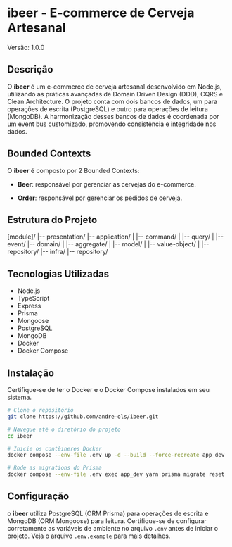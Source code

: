 # ibeer - E-commerce de Cerveja Artesanal

Versão: 1.0.0

## Descrição

O **ibeer** é um e-commerce de cerveja artesanal desenvolvido em Node.js, utilizando as práticas avançadas de Domain Driven Design (DDD), CQRS e Clean Architecture. O projeto conta com dois bancos de dados, um para operações de escrita (PostgreSQL) e outro para operações de leitura (MongoDB). A harmonização desses bancos de dados é coordenada por um event bus customizado, promovendo consistência e integridade nos dados.

## Bounded Contexts

O **ibeer** é composto por 2 Bounded Contexts:

- **Beer**: responsável por gerenciar as cervejas do e-commerce.

- **Order**: responsável por gerenciar os pedidos de cerveja.

## Estrutura do Projeto

[module]/
|-- presentation/
|-- application/
| |-- command/
| |-- query/
| |-- event/
|-- domain/
| |-- aggregate/
| |-- model/
| |-- value-object/
| |-- repository/
|-- infra/
|-- repository/

## Tecnologias Utilizadas

- Node.js
- TypeScript
- Express
- Prisma
- Mongoose
- PostgreSQL
- MongoDB
- Docker
- Docker Compose

## Instalação

Certifique-se de ter o Docker e o Docker Compose instalados em seu sistema.

```bash
# Clone o repositório
git clone https://github.com/andre-ols/ibeer.git

# Navegue até o diretório do projeto
cd ibeer

# Inicie os contêineres Docker
docker compose --env-file .env up -d --build --force-recreate app_dev

# Rode as migrations do Prisma
docker compose --env-file .env exec app_dev yarn prisma migrate reset
```

## Configuração

o **ibeer** utiliza PostgreSQL (ORM Prisma) para operações de escrita e MongoDB (ORM Mongoose) para leitura. Certifique-se de configurar corretamente as variáveis de ambiente no arquivo `.env` antes de iniciar o projeto. Veja o arquivo `.env.example` para mais detalhes.
